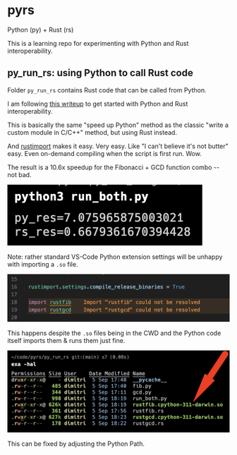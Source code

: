 # pyrs

Python (py) + Rust (rs)

This is a learning repo for experimenting with Python and Rust interoperability.

## py_run_rs: using Python to call Rust code

Folder `py_run_rs` contains Rust code that can be called from Python.

I am following [this writeup](https://pythonspeed.com/articles/easiest-rust-python/)
to get started with Python and Rust interoperability.

This is basically the same "speed up Python" method as the classic
"write a custom module in C/C++" method, but using Rust instead.

And [rustimport](https://github.com/mityax/rustimport) makes it easy. Very easy.
Like "I can't believe it's not butter" easy. Even on-demand compiling when the
script is first run. Wow.

The result is a 10.6x speedup for the Fibonacci + GCD function combo -- not bad.

![results of running run_both.py script](./static/10.6x_improvement.png "10.6x improvement")

Note: rather standard VS-Code Python extension settings will be unhappy with
importing a `.so` file.

![VS-Code Python extension error](./static/vscode-not-happy.png "VS-Code Python extension error")

This happens despite the `.so` files being in the CWD and the Python code
itself imports them & runs them just fine.

![files are in directory](./static/compiled-so-files-are-in-dir.png "files are in directory")

This can be fixed by adjusting the Python Path.
